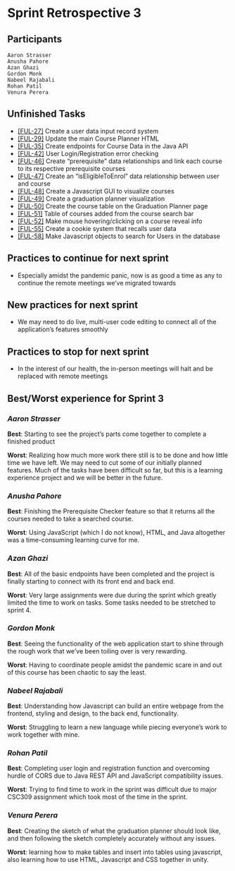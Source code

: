 # Sprint Retrospective 3

## Participants
    Aaron Strasser
    Anusha Pahore
    Azan Ghazi
    Gordon Monk
    Nabeel Rajabali
    Rohan Patil
    Venura Perera

## Unfinished Tasks
- [[FUL-27]](https://mcsapps.utm.utoronto.ca/jira/browse/FUL-27) Create a user data input record system
- [[FUL-29]](https://mcsapps.utm.utoronto.ca/jira/browse/FUL-29) Update the main Course Planner HTML
- [[FUL-35]](https://mcsapps.utm.utoronto.ca/jira/browse/FUL-35) Create endpoints for Course Data in the Java API
- [[FUL-42]](https://mcsapps.utm.utoronto.ca/jira/browse/FUL-42) User Login/Registration error checking
- [[FUL-46]](https://mcsapps.utm.utoronto.ca/jira/browse/FUL-46) Create “prerequisite” data relationships and link each course to its respective prerequisite courses
- [[FUL-47]](https://mcsapps.utm.utoronto.ca/jira/browse/FUL-47) Create an “isEligibleToEnrol” data relationship between user and course
- [[FUL-48]](https://mcsapps.utm.utoronto.ca/jira/browse/FUL-48) Create a Javascript GUI to visualize courses
- [[FUL-49]](https://mcsapps.utm.utoronto.ca/jira/browse/FUL-49) Create a graduation planner visualization
- [[FUL-50]](https://mcsapps.utm.utoronto.ca/jira/browse/FUL-50) Create the course table on the Graduation Planner page
- [[FUL-51]](https://mcsapps.utm.utoronto.ca/jira/browse/FUL-51) Table of courses added from the course search bar
- [[FUL-52]](https://mcsapps.utm.utoronto.ca/jira/browse/FUL-52) Make mouse hovering/clicking on a course reveal info
- [[FUL-55]](https://mcsapps.utm.utoronto.ca/jira/browse/FUL-55) Create a cookie system that recalls user data
- [[FUL-58]](https://mcsapps.utm.utoronto.ca/jira/browse/FUL-58) Make Javascript objects to search for Users in the database

## Practices to continue for next sprint
- Especially amidst the pandemic panic, now is as good a time as any to continue the remote meetings we’ve migrated towards

## New practices for next sprint
- We may need to do live, multi-user code editing to connect all of the application’s features smoothly

## Practices to stop for next sprint
- In the interest of our health, the in-person meetings will halt and be replaced with remote meetings

## Best/Worst experience for Sprint 3

### *Aaron Strasser*
**Best**: Starting to see the project’s parts come together to complete a finished product

**Worst**: Realizing how much more work there still is to be done and how little time we have left. We may need to cut some of our initially planned features. Much of the tasks have been difficult so far, but this is a learning experience project and we will be better in the future.

### *Anusha Pahore*
**Best**: Finishing the Prerequisite Checker feature so that it returns all the courses needed to take a searched course.

**Worst**: Using JavaScript (which I do not know), HTML, and Java altogether was a time-consuming learning curve for me.

### *Azan Ghazi*
**Best**: All of the basic endpoints have been completed and the project is finally starting to connect with its front end and back end.

**Worst**: Very large assignments were due during the sprint which greatly limited the time to work on tasks. Some tasks needed to be stretched to sprint 4.

### *Gordon Monk*
**Best**: Seeing the functionality of the web application start to shine through the rough work that we’ve been toiling over is very rewarding.

**Worst**: Having to coordinate people amidst the pandemic scare in and out of this course has been chaotic to say the least.

### *Nabeel Rajabali*
**Best**: Understanding how Javascript can build an entire webpage from the frontend, styling and design, to the back end, functionality.

**Worst**: Struggling to learn a new language while piecing everyone’s work to work together with mine.

### *Rohan Patil*
**Best**: Completing user login and registration function and overcoming hurdle of CORS due to Java REST API and JavaScript compatibility issues.

**Worst**: Trying to find time to work in the sprint was difficult due to major CSC309 assignment which took most of the time in the sprint.

### *Venura Perera*
**Best**: Creating the sketch of what the graduation planner should look like, and then following the sketch completely accurately without any issues.

**Worst**: learning how to make tables and insert into tables using javascript, also learning how to use HTML, Javascript and CSS together in unity.
